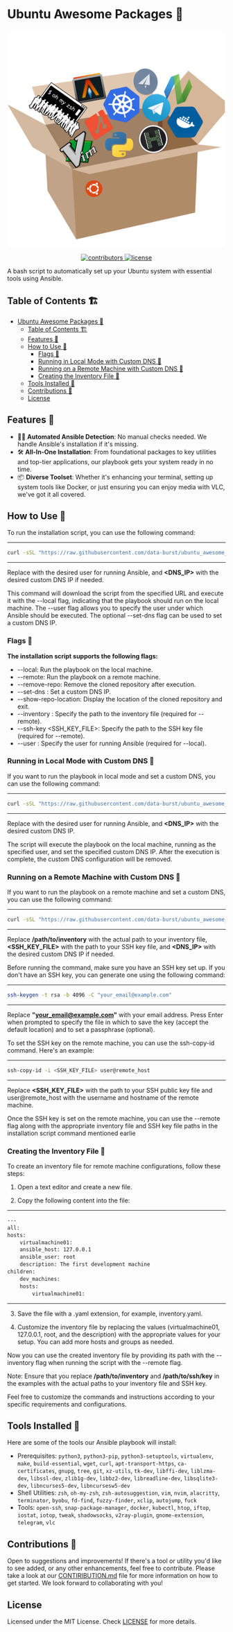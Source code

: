
# Ubuntu Awesome Packages 🎉

<p align=center>
<img src="assets/ubuntu-awesome.PNG" alt="Ubuntu Awesome Packages" width="500" height="500">
</p>

<p align=center>
    <a href="https://github.com/data-burst/ubuntu_awesome_packages_installation/graphs/contributors">
    <img src="https://img.shields.io/github/contributors-anon/data-burst/ubuntu_awesome_packages_installation?color=yellow&style=flat-square" alt="contributors">
    </a>
    <a href="https://github.com/data-burst/ubuntu_awesome_packages_installation/LICENSE"> 
    <img src="https://img.shields.io/badge/MIT-blue.svg?style=flat-square&label=license" alt="license">
</a>
</p>

A bash script to automatically set up your Ubuntu system with essential tools using Ansible.

## Table of Contents 🏗️

- [Ubuntu Awesome Packages 🎉](#ubuntu-awesome-packages-)
  - [Table of Contents 🏗️](#table-of-contents-️)
  - [Features 🌠](#features-)
  - [How to Use 🚀](#how-to-use-)
    - [Flags 🎏](#flags-)
    - [Running in Local Mode with Custom DNS 📌](#running-in-local-mode-with-custom-dns-)
    - [Running on a Remote Machine with Custom DNS 📌](#running-on-a-remote-machine-with-custom-dns-)
    - [Creating the Inventory File 📌](#creating-the-inventory-file-)
  - [Tools Installed 🧰](#tools-installed-)
  - [Contributions 🤝](#contributions-)
  - [License](#license)

## Features 🌠

- 🕵️‍♂️ **Automated Ansible Detection**: No manual checks needed. We handle Ansible's installation if it's missing.
- 🛠 **All-In-One Installation**: From foundational packages to key utilities and top-tier applications, our playbook gets your system ready in no time.
- 📦 **Diverse Toolset**: Whether it's enhancing your terminal, setting up system tools like Docker, or just ensuring you can enjoy media with VLC, we've got it all covered.

## How to Use 🚀

To run the installation script, you can use the following command:

---

```bash
curl -sSL "https://raw.githubusercontent.com/data-burst/ubuntu_awesome_packages_installation/installation.sh" | bash -s -- --local --user <USER> [--set-dns <DNS_IP>]
```

---
Replace **<USER>** with the desired user for running Ansible, and **<DNS_IP>** with the desired custom DNS IP if needed.

This command will download the script from the specified URL and execute it with the --local flag, indicating that the playbook should run on the local machine. The --user flag allows you to specify the user under which Ansible should be executed. The optional --set-dns flag can be used to set a custom DNS IP.

### Flags 🎏

**The installation script supports the following flags:**

- --local: Run the playbook on the local machine. 
- --remote: Run the playbook on a remote machine.
- --remove-repo: Remove the cloned repository after execution.
- --set-dns <IP>: Set a custom DNS IP.
- --show-repo-location: Display the location of the cloned repository and exit.
- --inventory <PATH>: Specify the path to the inventory file (required for --remote).
- --ssh-key <SSH_KEY_FILE>: Specify the path to the SSH key file (required for --remote).
- --user <USER>: Specify the user for running Ansible (required for --local).

### Running in Local Mode with Custom DNS 📌
If you want to run the playbook in local mode and set a custom DNS, you can use the following command:

---
```bash
curl -sSL "https://raw.githubusercontent.com/data-burst/ubuntu_awesome_packages_installation/installation.sh" | bash -s -- --local --user <USER> --set-dns <DNS_IP>
```
---
Replace **<USER>** with the desired user for running Ansible, and **<DNS_IP>** with the desired custom DNS IP.

The script will execute the playbook on the local machine, running as the specified user, and set the specified custom DNS IP. After the execution is complete, the custom DNS configuration will be removed.

### Running on a Remote Machine with Custom DNS 📌

If you want to run the playbook on a remote machine and set a custom DNS, you can use the following command:

---

```bash
curl -sSL "https://raw.githubusercontent.com/data-burst/ubuntu_awesome_packages_installation/installation.sh" | bash -s -- --remote --inventory /path/to/inventory --ssh-key /path/to/ssh/key [--set-dns <DNS_IP>]
```

---
Replace **/path/to/inventory** with the actual path to your inventory file, **<SSH_KEY_FILE>** with the path to your SSH key file, and **<DNS_IP>** with the desired custom DNS IP if needed.

Before running the command, make sure you have an SSH key set up. If you don't have an SSH key, you can generate one using the following command:

---

```bash
ssh-keygen -t rsa -b 4096 -C "your_email@example.com"
```

---
Replace **"your_email@example.com"** with your email address. Press Enter when prompted to specify the file in which to save the key (accept the default location) and to set a passphrase (optional).

To set the SSH key on the remote machine, you can use the ssh-copy-id command. Here's an example:

---

```bash
ssh-copy-id -i <SSH_KEY_FILE> user@remote_host
```

---
Replace **<SSH_KEY_FILE>** with the path to your SSH public key file and user@remote_host with the username and hostname of the remote machine.

Once the SSH key is set on the remote machine, you can use the --remote flag along with the appropriate inventory file and SSH key file paths in the installation script command mentioned earlie

### Creating the Inventory File 📌

To create an inventory file for remote machine configurations, follow these steps:

1. Open a text editor and create a new file.

2. Copy the following content into the file:

---

```bash
---
all:
hosts:
    virtualmachine01:
    ansible_host: 127.0.0.1
    ansible_user: root
    description: The first development machine
children:
    dev_machines:
    hosts:
        virtualmachine01:
```

---

3. Save the file with a .yaml extension, for example, inventory.yaml.

4. Customize the inventory file by replacing the values (virtualmachine01, 127.0.0.1, root, and the description) with the appropriate values for your setup. You can add more hosts and groups as needed.

Now you can use the created inventory file by providing its path with the --inventory flag when running the script with the --remote flag.

Note: Ensure that you replace **/path/to/inventory** and **/path/to/ssh/key** in the examples with the actual paths to your inventory file and SSH key.

Feel free to customize the commands and instructions according to your specific requirements and configurations.

## Tools Installed 🧰

Here are some of the tools our Ansible playbook will install:

- Prerequisites: `python3`, `python3-pip`, `python3-setuptools`, `virtualenv`, `make`, `build-essential`, `wget`, `curl`, `apt-transport-https`, `ca-certificates`, `gnupg`, `tree`, `git`, `xz-utils`, `tk-dev`, `libffi-dev`, `liblzma-dev`, `libssl-dev`, `zlib1g-dev`, `libbz2-dev`, `libreadline-dev`, `libsqlite3-dev`, `libncurses5-dev`, `libncursesw5-dev`
- Shell Utilities: `zsh`, `oh-my-zsh`, `zsh-autosuggestion`, `vim`, `nvim`, `alacritty`, `terminator`, `byobu`, `fd-find`, `fuzzy-finder`, `xclip`, `autojump`, `fuck`
- Tools:  `open-ssh`, `snap-package-manager`, `docker`, `kubectl`, `htop`, `iftop`, `iostat`, `iotop`, `tweak`, `shadowsocks`, `v2ray-plugin`, `gnome-extension`, `telegram`, `vlc`

## Contributions 🤝

Open to suggestions and improvements! If there's a tool or utility you'd like to see added, or any other enhancements, feel free to contribute. Please take a look at our [CONTIRIBUTION.md](https://github.com/data-burst/ubuntu_awesome_packages_installation/blob/master/CONTRIBUTING.md) file for more information on how to get started. We look forward to collaborating with you!

## License

Licensed under the MIT License. Check [LICENSE](LICENSE) for more details.
